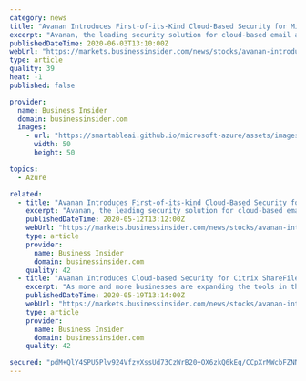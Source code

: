 ```yaml
---
category: news
title: "Avanan Introduces First-of-its-Kind Cloud-Based Security for Microsoft Teams"
excerpt: "Avanan, the leading security solution for cloud-based email and collaboration suites, announced today their new security product to protect Microsoft Teams. Avanan is the first and only email security solution to extend the same anti-phishing,"
publishedDateTime: 2020-06-03T13:10:00Z
webUrl: "https://markets.businessinsider.com/news/stocks/avanan-introduces-first-of-its-kind-cloud-based-security-for-microsoft-teams-1029276817"
type: article
quality: 39
heat: -1
published: false

provider:
  name: Business Insider
  domain: businessinsider.com
  images:
    - url: "https://smartableai.github.io/microsoft-azure/assets/images/organizations/businessinsider.com-50x50.jpg"
      width: 50
      height: 50

topics:
  - Azure

related:
  - title: "Avanan Introduces First-of-its-kind Cloud-Based Security for Slack"
    excerpt: "Avanan, the leading security solution for cloud-based email and collaboration suites, announced today new security protocols to protect Slack. Avanan is the first and only email security solution to extend the same level of protection to Slack as it does to Office 365,"
    publishedDateTime: 2020-05-12T13:12:00Z
    webUrl: "https://markets.businessinsider.com/news/stocks/avanan-introduces-first-of-its-kind-cloud-based-security-for-slack-1029192263"
    type: article
    provider:
      name: Business Insider
      domain: businessinsider.com
    quality: 42
  - title: "Avanan Introduces Cloud-based Security for Citrix ShareFile"
    excerpt: "As more and more businesses are expanding the tools in their employees’ collaboration suite from mainly email into cloud-based file-sharing, collaboration and messaging, sensitive information is being shared on those platforms,"
    publishedDateTime: 2020-05-19T13:14:00Z
    webUrl: "https://markets.businessinsider.com/news/stocks/avanan-introduces-cloud-based-security-for-citrix-sharefile-1029215160"
    type: article
    provider:
      name: Business Insider
      domain: businessinsider.com
    quality: 42

secured: "pdM+QlY4SPU5Plv924VfzyXssUd73CzWrB20+OX6zkQ6kEg/CCpXrMWcbFZNNC8zquZI4ZUyxysZqzTUtoXN7VuntbdXPKgW2eoMfI2ztGF4F39ZJDST2A7nvaDZLYtTGiIPdbXXCCggijVf8BU/OrwLmt8zn7+YJrfB9O7ow3U4AjGJ7hcogJ8Tm/Et5uruAAh1q5y/kTO2B4CtxoJKvRlPCRDySFFnwYaOAfCdi2wOUwbxiQyX19u1NDwPZB6ILLeLA8J+tUMTKBOwXhWAbbII/eP3NhtNSlMTdB6Cli3QPNBCKw3xpImQsAj87m8C;9JH+q+WtoPyLGNyoYDghEw=="
---
```


